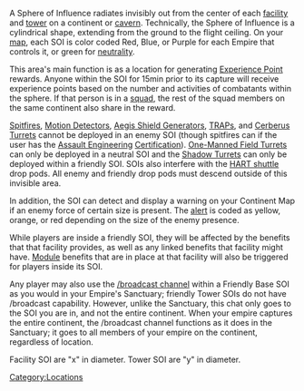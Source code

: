 A Sphere of Influence radiates invisibly out from the center of each
[facility](facilities.md "wikilink") and [tower](towers.md "wikilink") on a
continent or [cavern](caverns.md "wikilink"). Technically, the Sphere of
Influence is a cylindrical shape, extending from the ground to the
flight ceiling. On your [map](Continental_Map.md "wikilink"), each SOI is
color coded Red, Blue, or Purple for each Empire that controls it, or
green for [neutrality](neutral.md "wikilink").

This area's main function is as a location for generating [Experience
Point](Experience_Points.md "wikilink") rewards. Anyone within the SOI for
15min prior to its capture will receive experience points based on the
number and activities of combatants within the sphere. If that person is
in a [squad](squad.md "wikilink"), the rest of the squad members on the
same continent also share in the reward.

[Spitfires](Spitfire.md#Spitfire_Turret "wikilink"), [Motion
Detectors](ACE.md#Motion_Sensor_Alarm "wikilink"), [Aegis Shield
Generators](Aegis_Shield_Generator.md "wikilink"),
[TRAPs](TRAP.md "wikilink"), and [Cerberus
Turrets](Cerberus_Turret.md "wikilink") cannot be deployed in an enemy SOI
(though spitfires can if the user has the [Assault
Engineering](Assault_Engineering.md "wikilink")
[Certification](Certification.md "wikilink")). [One-Manned Field
Turrets](One.$1.md "wikilink") can only be deployed in a
neutral SOI and the [Shadow Turrets](Shadow_Turret.md "wikilink") can only
be deployed within a friendly SOI. SOIs also interfere with the [HART
shuttle](HART.md "wikilink") drop pods. All enemy and friendly drop pods
must descend outside of this invisible area.

In addition, the SOI can detect and display a warning on your Continent
Map if an enemy force of certain size is present. The
[alert](alert.md "wikilink") is coded as yellow, orange, or red depending
on the size of the enemy presence.

While players are inside a friendly SOI, they will be affected by the
benefits that that facility provides, as well as any linked benefits
that facility might have. [Module](Module.md "wikilink") benefits that are
in place at that facility will also be triggered for players inside its
SOI.

Any player may also use the [/broadcast
channel](In.$1.md "wikilink") within a Friendly Base SOI as you
would in your Empire's Sanctuary; friendly Tower SOIs do not have
/broadcast capability. However, unlike the Sanctuary, this chat only
goes to the SOI you are in, and not the entire continent. When your
empire captures the entire continent, the /broadcast channel functions
as it does in the Sanctuary; it goes to all members of your empire on
the continent, regardless of location.

Facility SOI are "x" in diameter. Tower SOI are "y" in diameter.

[Category:Locations](Category:Locations.md "wikilink")
